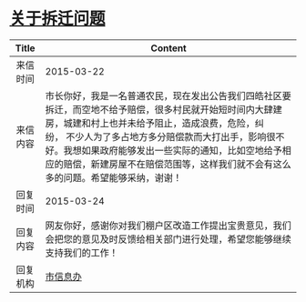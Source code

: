 # <a href="http://www.shangluo.gov.cn/zmhd/ldxxxx.jsp?urltype=leadermail.LeaderMailContentUrl&wbtreeid=1112&leadermailid=3026">关于拆迁问题</a>
| Title |                                                                                    Content                                                                                    |
|:-----:|-------------------------------------------------------------------------------------------------------------------------------------------------------------------------------|
| 来信时间  | 2015-03-22                                                                                                                                                                    |
| 来信内容  | 市长你好，我是一名普通农民，现在发出公告我们四皓社区要拆迁，而空地不给予赔偿，很多村民就开始短时间内大肆建房，城建和村上也并未给予阻止，造成浪费，危险，纠纷， 不少人为了多占地方多分赔偿款而大打出手，影响很不好。我想如果政府能够发出一些实际的通知，比如空地给予相应的赔偿，新建房屋不在赔偿范围等，这样我们就不会有这么多的问题。希望能够采纳，谢谢！ |
| 回复时间  | 2015-03-24                                                                                                                                                                    |
| 回复内容  | 网友你好，感谢你对我们棚户区改造工作提出宝贵意见，我们会把您的意见及时反馈给相关部门进行处理，希望您能够继续支持我们的工作！                                                                                                                |
| 回复机构  | <a href="../../categories/agencies/市信息办.md">市信息办</a>                                                                                                                            |